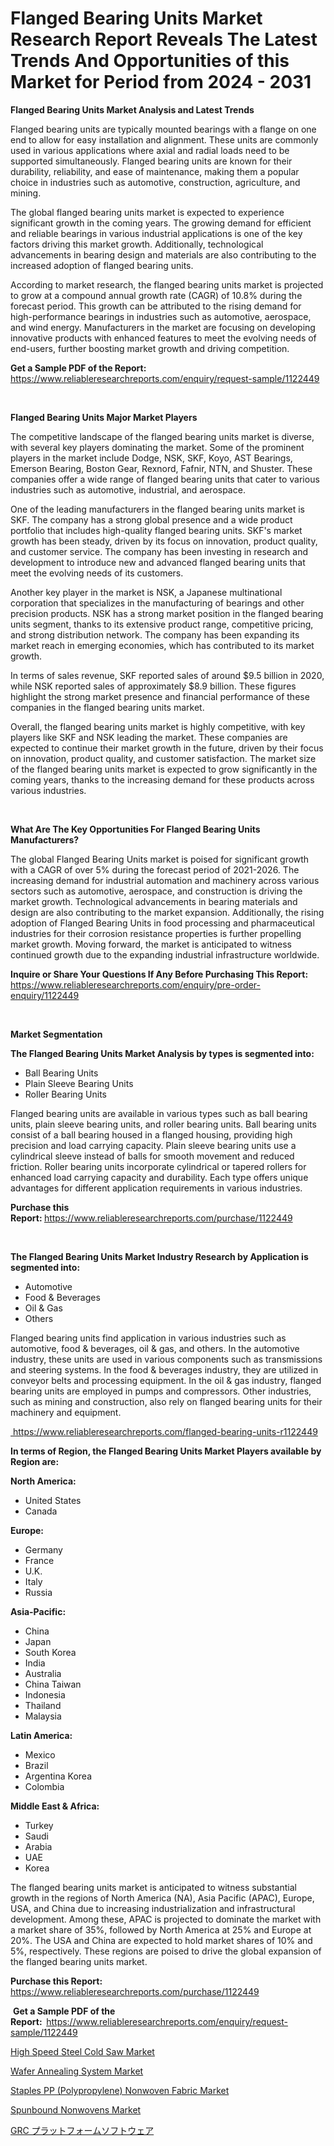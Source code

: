 <p><h1>Flanged Bearing Units Market Research Report Reveals The Latest Trends And Opportunities of this Market for Period from 2024 - 2031</h1></p><p><strong>Flanged Bearing Units Market Analysis and Latest Trends</strong></p>
<p><p>Flanged bearing units are typically mounted bearings with a flange on one end to allow for easy installation and alignment. These units are commonly used in various applications where axial and radial loads need to be supported simultaneously. Flanged bearing units are known for their durability, reliability, and ease of maintenance, making them a popular choice in industries such as automotive, construction, agriculture, and mining.</p><p>The global flanged bearing units market is expected to experience significant growth in the coming years. The growing demand for efficient and reliable bearings in various industrial applications is one of the key factors driving this market growth. Additionally, technological advancements in bearing design and materials are also contributing to the increased adoption of flanged bearing units.</p><p>According to market research, the flanged bearing units market is projected to grow at a compound annual growth rate (CAGR) of 10.8% during the forecast period. This growth can be attributed to the rising demand for high-performance bearings in industries such as automotive, aerospace, and wind energy. Manufacturers in the market are focusing on developing innovative products with enhanced features to meet the evolving needs of end-users, further boosting market growth and driving competition.</p></p>
<p><strong>Get a Sample PDF of the Report:&nbsp;</strong> <a href="https://www.reliableresearchreports.com/enquiry/request-sample/1122449">https://www.reliableresearchreports.com/enquiry/request-sample/1122449</a></p>
<p>&nbsp;</p>
<p><strong>Flanged Bearing Units Major Market Players</strong></p>
<p><p>The competitive landscape of the flanged bearing units market is diverse, with several key players dominating the market. Some of the prominent players in the market include Dodge, NSK, SKF, Koyo, AST Bearings, Emerson Bearing, Boston Gear, Rexnord, Fafnir, NTN, and Shuster. These companies offer a wide range of flanged bearing units that cater to various industries such as automotive, industrial, and aerospace.</p><p>One of the leading manufacturers in the flanged bearing units market is SKF. The company has a strong global presence and a wide product portfolio that includes high-quality flanged bearing units. SKF's market growth has been steady, driven by its focus on innovation, product quality, and customer service. The company has been investing in research and development to introduce new and advanced flanged bearing units that meet the evolving needs of its customers.</p><p>Another key player in the market is NSK, a Japanese multinational corporation that specializes in the manufacturing of bearings and other precision products. NSK has a strong market position in the flanged bearing units segment, thanks to its extensive product range, competitive pricing, and strong distribution network. The company has been expanding its market reach in emerging economies, which has contributed to its market growth.</p><p>In terms of sales revenue, SKF reported sales of around $9.5 billion in 2020, while NSK reported sales of approximately $8.9 billion. These figures highlight the strong market presence and financial performance of these companies in the flanged bearing units market.</p><p>Overall, the flanged bearing units market is highly competitive, with key players like SKF and NSK leading the market. These companies are expected to continue their market growth in the future, driven by their focus on innovation, product quality, and customer satisfaction. The market size of the flanged bearing units market is expected to grow significantly in the coming years, thanks to the increasing demand for these products across various industries.</p></p>
<p>&nbsp;</p>
<p><strong>What Are The Key Opportunities For Flanged Bearing Units Manufacturers?</strong></p>
<p><p>The global Flanged Bearing Units market is poised for significant growth with a CAGR of over 5% during the forecast period of 2021-2026. The increasing demand for industrial automation and machinery across various sectors such as automotive, aerospace, and construction is driving the market growth. Technological advancements in bearing materials and design are also contributing to the market expansion. Additionally, the rising adoption of Flanged Bearing Units in food processing and pharmaceutical industries for their corrosion resistance properties is further propelling market growth. Moving forward, the market is anticipated to witness continued growth due to the expanding industrial infrastructure worldwide.</p></p>
<p><strong>Inquire or Share Your Questions If Any Before Purchasing This Report:</strong> <a href="https://www.reliableresearchreports.com/enquiry/pre-order-enquiry/1122449">https://www.reliableresearchreports.com/enquiry/pre-order-enquiry/1122449</a></p>
<p>&nbsp;</p>
<p><strong>Market Segmentation</strong></p>
<p><strong>The Flanged Bearing Units Market Analysis by types is segmented into:</strong></p>
<p><ul><li>Ball Bearing Units</li><li>Plain Sleeve Bearing Units</li><li>Roller Bearing Units</li></ul></p>
<p><p>Flanged bearing units are available in various types such as ball bearing units, plain sleeve bearing units, and roller bearing units. Ball bearing units consist of a ball bearing housed in a flanged housing, providing high precision and load carrying capacity. Plain sleeve bearing units use a cylindrical sleeve instead of balls for smooth movement and reduced friction. Roller bearing units incorporate cylindrical or tapered rollers for enhanced load carrying capacity and durability. Each type offers unique advantages for different application requirements in various industries.</p></p>
<p><strong>Purchase this Report:&nbsp;</strong><a href="https://www.reliableresearchreports.com/purchase/1122449">https://www.reliableresearchreports.com/purchase/1122449</a></p>
<p>&nbsp;</p>
<p><strong>The Flanged Bearing Units Market Industry Research by Application is segmented into:</strong></p>
<p><ul><li>Automotive</li><li>Food & Beverages</li><li>Oil & Gas</li><li>Others</li></ul></p>
<p><p>Flanged bearing units find application in various industries such as automotive, food & beverages, oil & gas, and others. In the automotive industry, these units are used in various components such as transmissions and steering systems. In the food & beverages industry, they are utilized in conveyor belts and processing equipment. In the oil & gas industry, flanged bearing units are employed in pumps and compressors. Other industries, such as mining and construction, also rely on flanged bearing units for their machinery and equipment.</p></p>
<p><a href="https://www.reliableresearchreports.com/flanged-bearing-units-r1122449">&nbsp;https://www.reliableresearchreports.com/flanged-bearing-units-r1122449</a></p>
<p><strong>In terms of Region, the Flanged Bearing Units Market Players available by Region are:</strong></p>
<p>
    <p> <strong> North America: </strong>
        <ul>
            <li>United States</li>
            <li>Canada</li>
        </ul>
        </p> 
    <p> <strong> Europe: </strong>
        <ul>
            <li>Germany</li>
            <li>France</li>
            <li>U.K.</li>
            <li>Italy</li>
            <li>Russia</li>
        </ul>
        </p> 
    <p> <strong> Asia-Pacific: </strong>
        <ul>
            <li>China</li>
            <li>Japan</li>
            <li>South Korea</li>
            <li>India</li>
            <li>Australia</li>
            <li>China Taiwan</li>
            <li>Indonesia</li>
            <li>Thailand</li>
            <li>Malaysia</li>
        </ul>
        </p> 
    <p> <strong> Latin America: </strong>
        <ul>
            <li>Mexico</li>
            <li>Brazil</li>
            <li>Argentina Korea</li>
            <li>Colombia</li>
        </ul>
        </p> 
    <p> <strong> Middle East & Africa: </strong>
        <ul>
            <li>Turkey</li>
            <li>Saudi</li>
            <li>Arabia</li>
            <li>UAE</li>
            <li>Korea</li>
        </ul>
    </p>
    </p>
<p><p>The flanged bearing units market is anticipated to witness substantial growth in the regions of North America (NA), Asia Pacific (APAC), Europe, USA, and China due to increasing industrialization and infrastructural development. Among these, APAC is projected to dominate the market with a market share of 35%, followed by North America at 25% and Europe at 20%. The USA and China are expected to hold market shares of 10% and 5%, respectively. These regions are poised to drive the global expansion of the flanged bearing units market.</p></p>
<p><strong>Purchase this Report: </strong><a href="https://www.reliableresearchreports.com/purchase/1122449">https://www.reliableresearchreports.com/purchase/1122449</a></p>
<p>&nbsp;<strong>Get a Sample PDF of the Report:&nbsp;&nbsp;</strong><a href="https://www.reliableresearchreports.com/enquiry/request-sample/1122449">https://www.reliableresearchreports.com/enquiry/request-sample/1122449</a></p>
<p><strong></strong></p>
<p><p><a href="https://github.com/shotows/Market-Research-Report-List-2/blob/main/high-speed-steel-cold-saw-market.md">High Speed Steel Cold Saw Market</a></p><p><a href="https://github.com/Sinjinluong3e0awx2m195k76/Market-Research-Report-List-2/blob/main/wafer-annealing-system-market.md">Wafer Annealing System Market</a></p><p><a href="https://issuu.com/reportprime-2/docs/staples-pp-polypropylene-nonwoven-fabric-market-si">Staples PP (Polypropylene) Nonwoven Fabric Market</a></p><p><a href="https://issuu.com/reportprime-2/docs/spunbound-nonwovens-market-size-2030.pptx">Spunbound Nonwovens Market</a></p><p><a href="https://github.com/RaeJenkins1952/Market-Research-Report-List-1/blob/main/306140946243.md">GRC プラットフォームソフトウェア</a></p></p>